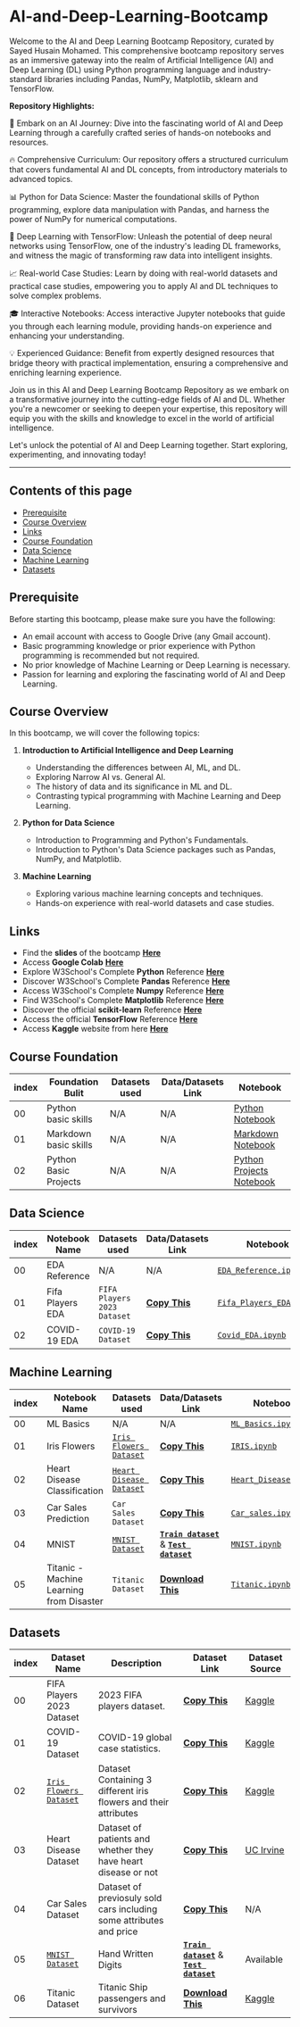 # AI-and-Deep-Learning-Bootcamp
Welcome to the AI and Deep Learning Bootcamp Repository, curated by Sayed Husain Mohamed. This comprehensive bootcamp repository serves as an immersive gateway into the realm of Artificial Intelligence (AI) and Deep Learning (DL) using Python programming language and industry-standard libraries including Pandas, NumPy, Matplotlib, sklearn and TensorFlow.

**Repository Highlights:**

🚀 Embark on an AI Journey: Dive into the fascinating world of AI and Deep Learning through a carefully crafted series of hands-on notebooks and resources.

🔥 Comprehensive Curriculum: Our repository offers a structured curriculum that covers fundamental AI and DL concepts, from introductory materials to advanced topics.

📊 Python for Data Science: Master the foundational skills of Python programming, explore data manipulation with Pandas, and harness the power of NumPy for numerical computations.

🌟 Deep Learning with TensorFlow: Unleash the potential of deep neural networks using TensorFlow, one of the industry's leading DL frameworks, and witness the magic of transforming raw data into intelligent insights.

📈 Real-world Case Studies: Learn by doing with real-world datasets and practical case studies, empowering you to apply AI and DL techniques to solve complex problems.

🎓 Interactive Notebooks: Access interactive Jupyter notebooks that guide you through each learning module, providing hands-on experience and enhancing your understanding.

💡 Experienced Guidance: Benefit from expertly designed resources that bridge theory with practical implementation, ensuring a comprehensive and enriching learning experience.

Join us in this AI and Deep Learning Bootcamp Repository as we embark on a transformative journey into the cutting-edge fields of AI and DL. Whether you're a newcomer or seeking to deepen your expertise, this repository will equip you with the skills and knowledge to excel in the world of artificial intelligence.

Let's unlock the potential of AI and Deep Learning together. Start exploring, experimenting, and innovating today!

***

## Contents of this page
- [Prerequisite](https://github.com/Sayed-Husain/AI-and-Deep-Learning-Bootcamp/tree/main#prerequisite)
- [Course Overview](https://github.com/Sayed-Husain/AI-and-Deep-Learning-Bootcamp#course-overview)
- [Links](https://github.com/Sayed-Husain/AI-and-Deep-Learning-Bootcamp/tree/main#links)
- [Course Foundation](https://github.com/Sayed-Husain/AI-and-Deep-Learning-Bootcamp/tree/main#course-foundation)
- [Data Science](https://github.com/Sayed-Husain/AI-and-Deep-Learning-Bootcamp/tree/main#data-science)
- [Machine Learning](https://github.com/Sayed-Husain/AI-and-Deep-Learning-Bootcamp/blob/main/README.md#machine-learning)
- [Datasets](https://github.com/Sayed-Husain/AI-and-Deep-Learning-Bootcamp/tree/main#datasets)



## Prerequisite
Before starting this bootcamp, please make sure you have the following:

- An email account with access to Google Drive (any Gmail account).
- Basic programming knowledge or prior experience with Python programming is recommended but not required.
- No prior knowledge of Machine Learning or Deep Learning is necessary.
- Passion for learning and exploring the fascinating world of AI and Deep Learning.

## Course Overview
In this bootcamp, we will cover the following topics:

1. **Introduction to Artificial Intelligence and Deep Learning**
   - Understanding the differences between AI, ML, and DL.
   - Exploring Narrow AI vs. General AI.
   - The history of data and its significance in ML and DL.
   - Contrasting typical programming with Machine Learning and Deep Learning.

2. **Python for Data Science**
   - Introduction to Programming and Python's Fundamentals.
   - Introduction to Python's Data Science packages such as Pandas, NumPy, and Matplotlib.

3. **Machine Learning**
    - Exploring various machine learning concepts and techniques.
    - Hands-on experience with real-world datasets and case studies.


## Links
* Find the **slides** of the bootcamp [**Here**](https://github.com/Sayed-Husain/AI-and-Deep-Learning-Bootcamp/blob/main/Slides.pdf)
* Access **Google Colab** [**Here**](https://colab.research.google.com/)
* Explore W3School's Complete **Python** Reference [**Here**](https://www.w3schools.com/python/default.asp)
* Discover W3School's Complete **Pandas** Reference [**Here**](https://www.w3schools.com/python/pandas/default.asp)
* Access W3School's Complete **Numpy** Reference [**Here**](https://www.w3schools.com/python/numpy/default.asp)
* Find W3School's Complete **Matplotlib** Reference [**Here**](https://www.w3schools.com/python/matplotlib_intro.asp)
* Discover the official **scikit-learn** Reference [**Here**](https://scikit-learn.org/stable/)
* Access the official **TensorFlow** Reference [**Here**](https://www.tensorflow.org/tutorials)
* Access  **Kaggle** website from here [**Here**](https://www.kaggle.com/)


  
## Course Foundation

| index | Foundation Bulit | Datasets used | Data/Datasets Link | Notebook |
| ----- |  ----- |  ----- |  ----- |  ----- |
| 00 | Python basic skills | N/A | N/A | [Python Notebook](https://github.com/Sayed-Husain/AI-and-Deep-Learning-Bootcamp/blob/main/Notebooks/Python%20Basics.ipynb) |
| 01 | Markdown basic skills | N/A | N/A | [Markdown Notebook](https://github.com/Sayed-Husain/AI-and-Deep-Learning-Bootcamp/blob/main/Notebooks/Markdown.ipynb) |
| 02 | Python Basic Projects | N/A | N/A | [Python Projects Notebook](https://github.com/Sayed-Husain/AI-and-Deep-Learning-Bootcamp/blob/main/Notebooks/Python_Projects.ipynb) |


## Data Science 

| index | Notebook Name | Datasets used | Data/Datasets Link | Notebook |
| ----- |  ----- |  ----- |  ----- |  ----- |
| 00 | EDA Reference | N/A | N/A | [`EDA_Reference.ipynb`](https://github.com/Sayed-Husain/AI-and-Deep-Learning-Bootcamp/blob/main/Notebooks/EDA_Reference.ipynb) |
| 01 | Fifa Players EDA | `FIFA Players 2023 Dataset` | [**Copy This**](https://raw.githubusercontent.com/Sayed-Husain/AI-and-Deep-Learning-Bootcamp/main/Data/Fifa%2023%20Players%20Data.csv) | [`Fifa_Players_EDA.ipynb`](https://github.com/Sayed-Husain/AI-and-Deep-Learning-Bootcamp/blob/main/Notebooks/Fifa_Players_EDA.ipynb) |
| 02 | COVID-19 EDA | `COVID-19 Dataset` | [**Copy This**](https://raw.githubusercontent.com/Sayed-Husain/AI-and-Deep-Learning-Bootcamp/main/Data/country_wise_latest.csv) | [`Covid_EDA.ipynb`](https://github.com/Sayed-Husain/AI-and-Deep-Learning-Bootcamp/blob/main/Notebooks/Covid_EDA.ipynb) |



## Machine Learning 

| index | Notebook Name | Datasets used | Data/Datasets Link | Notebook |
| ----- |  ----- |  ----- |  ----- |  ----- |
| 00 | ML Basics | N/A | N/A | [`ML_Basics.ipynb`](https://github.com/Sayed-Husain/AI-and-Deep-Learning-Bootcamp/blob/main/Notebooks/ML_Basics.ipynb) |
| 01 | Iris Flowers | [`Iris Flowers Dataset`](https://en.wikipedia.org/wiki/Iris_flower_data_set) | [**Copy This**](https://raw.githubusercontent.com/Sayed-Husain/AI-and-Deep-Learning-Bootcamp/main/Data/IRIS.csv) | [`IRIS.ipynb`](https://github.com/Sayed-Husain/AI-and-Deep-Learning-Bootcamp/blob/main/Notebooks/IRIS.ipynb) |
| 02 | Heart Disease Classification | [`Heart Disease Dataset`](http://archive.ics.uci.edu/dataset/45/heart+disease) | [**Copy This**](https://raw.githubusercontent.com/Sayed-Husain/AI-and-Deep-Learning-Bootcamp/main/Data/heart_disease.csv) | [`Heart_Disease.ipynb`](https://github.com/Sayed-Husain/AI-and-Deep-Learning-Bootcamp/blob/main/Notebooks/Heart_Disease.ipynb) |
| 03 | Car Sales Prediction | `Car Sales Dataset` | [**Copy This**](https://raw.githubusercontent.com/Sayed-Husain/AI-and-Deep-Learning-Bootcamp/main/Data/car-sales.csv) | [`Car_sales.ipynb`](https://github.com/Sayed-Husain/AI-and-Deep-Learning-Bootcamp/blob/main/Notebooks/Car_sales.ipynb) |
| 04 | MNIST | [`MNIST Dataset`](https://en.wikipedia.org/wiki/MNIST_database) | [**`Train dataset`**](https://raw.githubusercontent.com/Sayed-Husain/AI-and-Deep-Learning-Bootcamp/main/Data/mnist_train.csv) & [**`Test dataset`**](https://raw.githubusercontent.com/Sayed-Husain/AI-and-Deep-Learning-Bootcamp/main/Data/mnist_test.csv) | [`MNIST.ipynb`](https://github.com/Sayed-Husain/AI-and-Deep-Learning-Bootcamp/blob/main/Notebooks/MNIST.ipynb) |
| 05 | Titanic - Machine Learning from Disaster | `Titanic Dataset` | [**Download This**](https://github.com/Sayed-Husain/AI-and-Deep-Learning-Bootcamp/raw/main/Data/titanic.zip) | [`Titanic.ipynb`](https://github.com/Sayed-Husain/AI-and-Deep-Learning-Bootcamp/blob/main/Notebooks/Titanic.ipynb) |



## Datasets

| index | Dataset Name | Description | Dataset Link | Dataset Source |
| ----- |--------------|-------------|------|--------|
| 00 | FIFA Players 2023 Dataset    | 2023 FIFA players dataset. | [**Copy This**](https://raw.githubusercontent.com/Sayed-Husain/AI-and-Deep-Learning-Bootcamp/main/Data/Fifa%2023%20Players%20Data.csv) | [Kaggle](https://www.kaggle.com/datasets/sanjeetsinghnaik/fifa-23-players-dataset) |
| 01 | COVID-19 Dataset    | COVID-19 global case statistics. | [**Copy This**](https://raw.githubusercontent.com/Sayed-Husain/AI-and-Deep-Learning-Bootcamp/main/Data/country_wise_latest.csv) | [Kaggle](https://www.kaggle.com/datasets/imdevskp/corona-virus-report?datasetId=494766&sortBy=voteCount&searchQuery=eda&select=country_wise_latest.csv) |
| 02 | [`Iris Flowers Dataset`](https://en.wikipedia.org/wiki/Iris_flower_data_set) | Dataset Containing 3 different iris flowers and their attributes | [**Copy This**](https://raw.githubusercontent.com/Sayed-Husain/AI-and-Deep-Learning-Bootcamp/main/Data/IRIS.csv) | [Kaggle](https://www.kaggle.com/datasets/arshid/iris-flower-dataset) |
| 03 | Heart Disease Dataset | Dataset of patients and whether they have heart disease or not| [**Copy This**](https://raw.githubusercontent.com/Sayed-Husain/AI-and-Deep-Learning-Bootcamp/main/Data/heart_disease.csv) | [UC Irvine](http://archive.ics.uci.edu/dataset/45/heart+disease) |
| 04 | Car Sales Dataset | Dataset of previosuly sold cars including some attributes and price| [**Copy This**](https://raw.githubusercontent.com/Sayed-Husain/AI-and-Deep-Learning-Bootcamp/main/Data/car-sales.csv) | N/A |
| 05 | [`MNIST Dataset`](https://en.wikipedia.org/wiki/MNIST_database) | Hand Written Digits| [**`Train dataset`**](https://raw.githubusercontent.com/Sayed-Husain/AI-and-Deep-Learning-Bootcamp/main/Data/mnist_train.csv) & [**`Test dataset`**](https://raw.githubusercontent.com/Sayed-Husain/AI-and-Deep-Learning-Bootcamp/main/Data/mnist_test.csv) | Available |
| 06 | Titanic Dataset | Titanic Ship passengers and survivors | [**Download This**](https://github.com/Sayed-Husain/AI-and-Deep-Learning-Bootcamp/raw/main/Data/titanic.zip) | [Kaggle](https://www.kaggle.com/competitions/titanic/overview) |
